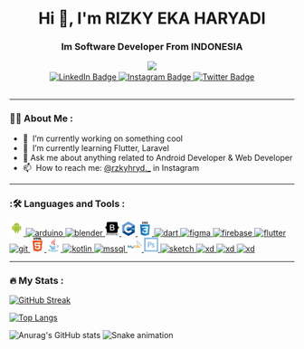 <h1 align="center">Hi 👋, I'm RIZKY EKA HARYADI</h1>
<h3 align="center">Im Software Developer From INDONESIA</h3>
<div id="header" align="center">
  <img src="https://media.giphy.com/media/M9gbBd9nbDrOTu1Mqx/giphy.gif" width="100"/>
  <div id="badges">
    <a href="https://www.linkedin.com/in/rizky28eka/">
      <img src="https://img.shields.io/badge/LinkedIn-blue?style=for-the-badge&logo=linkedin&logoColor=white" alt="LinkedIn Badge"/>
    </a>
    <a href="https://www.instagram.com/rzkyhryd._/">
      <img src="https://img.shields.io/badge/Instagram-red?style=for-the-badge&logo=instagram&logoColor=white" alt="Instagram Badge"/>
    </a>
    <a href="https://twitter.com/duaribuempaat">
      <img src="https://img.shields.io/badge/Twitter-blue?style=for-the-badge&logo=twitter&logoColor=white" alt="Twitter Badge"/>
    </a>
  </div>
  <img src="https://komarev.com/ghpvc/?username=rizky28eka&style=flat-square&color=blue" alt=""/>
  </div>

---

### :man_technologist: About Me :

- 🔭 &nbsp;I’m currently working on something cool
- 🌱 &nbsp;I’m currently learning Flutter, Laravel
- 💬  Ask me about anything related to Android Developer & Web Developer
- 📫 &nbsp;How to reach me: [@rzkyhryd._](https://instagram.com/rzkyhryd._) in Instagram
---

### :🛠 Languages and Tools :
<p align="left"> <a  href="https://developer.android.com" target="_blank" rel="noreferrer"> <img src="https://raw.githubusercontent.com/devicons/devicon/master/icons/android/android-original-wordmark.svg" alt="android" width="25" height="25"/> </a> <a  href="https://www.arduino.cc/" target="_blank" rel="noreferrer"> <img src="https://cdn.worldvectorlogo.com/logos/arduino-1.svg" alt="arduino" width="25" height="25"/> </a> <a   href="https://www.blender.org/" target="_blank" rel="noreferrer"> <img src="https://download.blender.org/branding/community/blender_community_badge_white.svg" alt="blender" width="25" height="25"/> </a> <a  href="https://getbootstrap.com" target="_blank" rel="noreferrer"> <img src="https://raw.githubusercontent.com/devicons/devicon/master/icons/bootstrap/bootstrap-plain-wordmark.svg" alt="bootstrap" width="25" height="25"/> </a> <a  href="https://www.w3schools.com/cpp/" target="_blank" rel="noreferrer"> <img src="https://raw.githubusercontent.com/devicons/devicon/master/icons/cplusplus/cplusplus-original.svg" alt="cplusplus" width="25" height="25"/> </a> <a  href="https://www.w3schools.com/css/" target="_blank" rel="noreferrer"> <img src="https://raw.githubusercontent.com/devicons/devicon/master/icons/css3/css3-original-wordmark.svg" alt="css3" width="25" height="25"/> </a> <a  href="https://dart.dev" target="_blank" rel="noreferrer"> <img src="https://www.vectorlogo.zone/logos/dartlang/dartlang-icon.svg" alt="dart" width="25" height="25"/> </a> <a  href="https://www.figma.com/" target="_blank" rel="noreferrer"> <img src="https://www.vectorlogo.zone/logos/figma/figma-icon.svg" alt="figma" width="25" height="25"/> </a> <a  href="https://firebase.google.com/" target="_blank" rel="noreferrer"> <img src="https://www.vectorlogo.zone/logos/firebase/firebase-icon.svg" alt="firebase" width="25" height="25"/> </a> <a  href="https://flutter.dev" target="_blank" rel="noreferrer"> <img src="https://www.vectorlogo.zone/logos/flutterio/flutterio-icon.svg" alt="flutter" width="25" height="25"/> </a> <a  href="https://git-scm.com/" target="_blank" rel="noreferrer"> <img src="https://www.vectorlogo.zone/logos/git-scm/git-scm-icon.svg" alt="git" width="25" height="25"/> </a> <a href="https://www.w3.org/html/" target="_blank" rel="noreferrer"> <img src="https://raw.githubusercontent.com/devicons/devicon/master/icons/html5/html5-original-wordmark.svg" alt="html5" width="25" height="25"/> </a> <a  href="https://www.java.com" target="_blank" rel="noreferrer"> <img src="https://raw.githubusercontent.com/devicons/devicon/master/icons/java/java-original.svg" alt="java" width="25" height="25"/> </a> <a  href="https://kotlinlang.org" target="_blank" rel="noreferrer"> <img src="https://www.vectorlogo.zone/logos/kotlinlang/kotlinlang-icon.svg" alt="kotlin" width="25" height="25"/> </a> <a href="https://www.microsoft.com/en-us/sql-server" target="_blank" rel="noreferrer"> <img src="https://www.svgrepo.com/show/303229/microsoft-sql-server-logo.svg" alt="mssql" width="25" height="25"/> </a> <a  href="https://www.mysql.com/" target="_blank" rel="noreferrer"> <img src="https://raw.githubusercontent.com/devicons/devicon/master/icons/mysql/mysql-original-wordmark.svg" alt="mysql" width="25" height="25"/> </a> <a  href="https://www.photoshop.com/en" target="_blank" rel="noreferrer"> <img src="https://raw.githubusercontent.com/devicons/devicon/master/icons/photoshop/photoshop-line.svg" alt="photoshop" width="25" height="25"/> </a> <a  href="https://www.sketch.com/" target="_blank" rel="noreferrer"> <img src="https://www.vectorlogo.zone/logos/sketchapp/sketchapp-icon.svg" alt="sketch" width="25" height="25"/> </a> <a  href="https://www.adobe.com/products/xd.html" target="_blank" rel="noreferrer"> <img src="https://cdn.worldvectorlogo.com/logos/adobe-xd.svg" alt="xd" width="25" height="25"/> </a> <a  href="https://laravel.com/" target="_blank" rel="noreferrer"> <img src="https://www.vectorlogo.zone/logos/laravel/laravel-icon.svg" alt="xd" width="25" height="25"/><a  href="https://code.visualstudio.com/" target="_blank" rel="noreferrer"> <img src="https://www.vectorlogo.zone/logos/visualstudio_code/visualstudio_code-icon.svg" alt="xd" width="25" height="25"/>  </a></p>

---

### :fire: My Stats :
  
[![GitHub Streak](http://github-readme-streak-stats.herokuapp.com?user=rizky28eka&theme=dark&background=000000)](https://git.io/streak-stats)

[![Top Langs](https://github-readme-stats.vercel.app/api/top-langs/?username=Rizky28eka&layout=compact&theme=vision-friendly-dark)](https://github.com/anuraghazra/github-readme-stats)

![Anurag's GitHub stats](https://github-readme-stats.vercel.app/api?username=Rizky28eka&show_icons=true&theme=radical)
![Snake animation](https://github.com/thepiyushmalhotra/thepiyushmalhotra/blob/output/github-contribution-grid-snake.svg)
